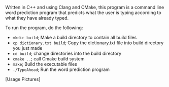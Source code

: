Written in C++ and using Clang and CMake, this program is a command line word prediction program that predicts
what the user is typing according to what they have already typed.

To run the program, do the following: 
+ ```mkdir build```; Make a build directory to contain all build files
+ ```cp dictionary.txt build```; Copy the dictionary.txt file into build directory you just made
+ ```cd build```; change directories into the build directory
+ ```cmake ..```; call Cmake build system
+ ```make```; Build the executable files
+ ```./TypeAhead```; Run the word prediction program

[Usage Pictures]


